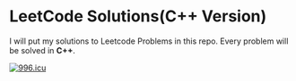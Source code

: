 # LeetCode Solutions(C++ Version)
I will put my solutions to Leetcode Problems in this repo. Every problem will be solved in <b>C++</b>. <br>

<a href="https://996.icu"><img src="https://img.shields.io/badge/link-996.icu-red.svg" alt="996.icu"></a>
